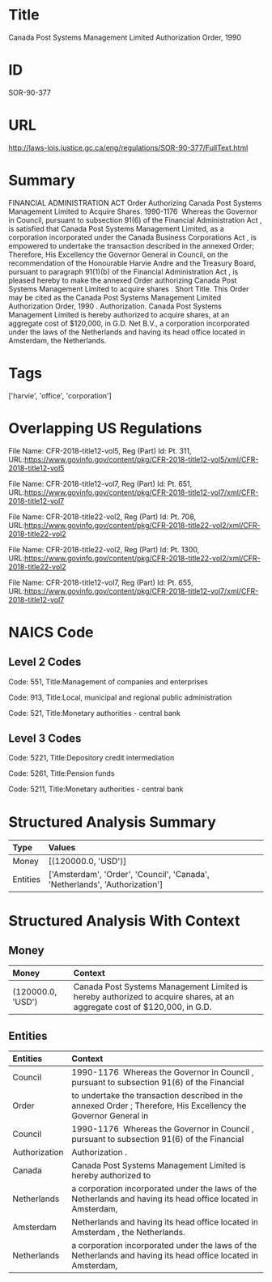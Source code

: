 # Title
Canada Post Systems Management Limited Authorization Order, 1990


# ID
SOR-90-377

# URL
http://laws-lois.justice.gc.ca/eng/regulations/SOR-90-377/FullText.html


# Summary
FINANCIAL ADMINISTRATION ACT Order Authorizing Canada Post Systems Management Limited to Acquire Shares.
1990-1176  Whereas the Governor in Council, pursuant to subsection 91(6) of the  Financial Administration Act , is satisfied that Canada Post Systems Management Limited, as a corporation incorporated under the  Canada Business Corporations Act , is empowered to undertake the transaction described in the annexed Order; Therefore, His Excellency the Governor General in Council, on the recommendation of the Honourable Harvie Andre and the Treasury Board, pursuant to paragraph 91(1)(b) of the  Financial Administration Act , is pleased hereby to make the annexed  Order authorizing Canada Post Systems Management Limited to acquire shares .
Short Title.
This Order may be cited as the  Canada Post Systems Management Limited Authorization Order, 1990 .
Authorization.
Canada Post Systems Management Limited is hereby authorized to acquire shares, at an aggregate cost of $120,000, in G.D. Net B.V., a corporation incorporated under the laws of the Netherlands and having its head office located in Amsterdam, the Netherlands.


# Tags
['harvie', 'office', 'corporation']


# Overlapping US Regulations
File Name: CFR-2018-title12-vol5, Reg (Part) Id: Pt. 311, URL:https://www.govinfo.gov/content/pkg/CFR-2018-title12-vol5/xml/CFR-2018-title12-vol5

File Name: CFR-2018-title12-vol7, Reg (Part) Id: Pt. 651, URL:https://www.govinfo.gov/content/pkg/CFR-2018-title12-vol7/xml/CFR-2018-title12-vol7

File Name: CFR-2018-title22-vol2, Reg (Part) Id: Pt. 708, URL:https://www.govinfo.gov/content/pkg/CFR-2018-title22-vol2/xml/CFR-2018-title22-vol2

File Name: CFR-2018-title22-vol2, Reg (Part) Id: Pt. 1300, URL:https://www.govinfo.gov/content/pkg/CFR-2018-title22-vol2/xml/CFR-2018-title22-vol2

File Name: CFR-2018-title12-vol7, Reg (Part) Id: Pt. 655, URL:https://www.govinfo.gov/content/pkg/CFR-2018-title12-vol7/xml/CFR-2018-title12-vol7




# NAICS Code
## Level 2 Codes
Code: 551, Title:Management of companies and enterprises

Code: 913, Title:Local, municipal and regional public administration

Code: 521, Title:Monetary authorities - central bank




## Level 3 Codes
Code: 5221, Title:Depository credit intermediation

Code: 5261, Title:Pension funds

Code: 5211, Title:Monetary authorities - central bank







# Structured Analysis Summary
| Type     | Values                                                                      |
|:---------|:----------------------------------------------------------------------------|
| Money    | [(120000.0, 'USD')]                                                         |
| Entities | ['Amsterdam', 'Order', 'Council', 'Canada', 'Netherlands', 'Authorization'] |


# Structured Analysis With Context
 


## Money
| Money             | Context                                                                                                                  |
|:------------------|:-------------------------------------------------------------------------------------------------------------------------|
| (120000.0, 'USD') | Canada Post Systems Management Limited is hereby authorized to acquire shares, at an aggregate cost of $120,000, in G.D. |


## Entities
| Entities      | Context                                                                                                         |
|:--------------|:----------------------------------------------------------------------------------------------------------------|
| Council       | 1990-1176  Whereas the Governor in  Council , pursuant to subsection 91(6) of the Financial                     |
| Order         | to undertake the transaction described in the annexed Order ; Therefore, His Excellency the Governor General in |
| Council       | 1990-1176  Whereas the Governor in  Council , pursuant to subsection 91(6) of the Financial                     |
| Authorization | Authorization .                                                                                                 |
| Canada        | Canada Post Systems Management Limited is hereby authorized to                                                  |
| Netherlands   | a corporation incorporated under the laws of the Netherlands and having its head office located in Amsterdam,   |
| Amsterdam     | Netherlands and having its head office located in Amsterdam , the Netherlands.                                  |
| Netherlands   | a corporation incorporated under the laws of the Netherlands and having its head office located in Amsterdam,   |


